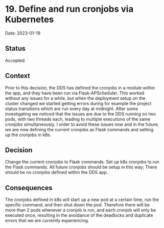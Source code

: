 # 19. Define and run cronjobs via Kubernetes

Date: 2023-01-19

## Status

Accepted

## Context

Prior to this decision, the DDS has defined the cronjobs in a module within the app, and they have been run via Flask-APScheduler. This worked without any issues for a while, but when the deployment setup on the cluster changed we started getting errors during for example the project status transitions which are run every day at midnight. After some investigating we noticed that the issues are due to the DDS running on two pods, with two threads each, leading to multiple executions of the same cronjobs simultaneously. I order to avoid these issues now and in the future, we are now defining the current cronjobs as Flask commands and setting up the cronjobs in k8s.

## Decision

Change the current cronjobs to Flask commands. Set up k8s cronjobs to run the Flask commands. All future cronjobs should be setup in this way; There should be no cronjobs defined within the DDS app.

## Consequences

The cronjobs defined in k8s will start up a new pod at a certain time, run the specific command, and then shut down the pod. Therefore there will be more than 2 pods whenever a cronjob is run, and each cronjob will only be executed once, resulting in the avoidance of the deadlocks and duplicate errors that we are currently experiencing.
